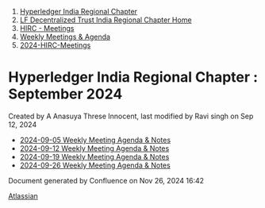 1. [Hyperledger India Regional Chapter](index.html)
2. [LF Decentralized Trust India Regional Chapter Home](LF-Decentralized-Trust-India-Regional-Chapter-Home_19169282.html)
3. [HIRC - Meetings](HIRC---Meetings_19169350.html)
4. [Weekly Meetings &amp; Agenda](19169352.html)
5. [2024-HIRC-Meetings](2024-HIRC-Meetings_19171429.html)

# Hyperledger India Regional Chapter : September 2024

Created by A Anasuya Threse Innocent, last modified by Ravi singh on Sep 12, 2024

- [2024-09-05 Weekly Meeting Agenda &amp; Notes](19171876.html)
- [2024-09-12 Weekly Meeting Agenda &amp; Notes](19171879.html)
- [2024-09-19 Weekly Meeting Agenda &amp; Notes](19171892.html)
- [2024-09-26 Weekly Meeting Agenda &amp; Notes](19171894.html)

Document generated by Confluence on Nov 26, 2024 16:42

[Atlassian](http://www.atlassian.com/)

